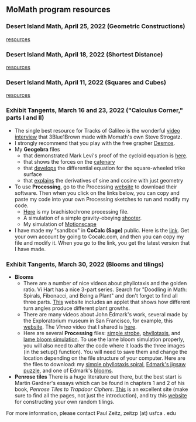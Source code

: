 <h2> MoMath program resources</h2>

<h3> Desert Island Math, April 25, 2022 (Geometric Constructions)</h3>

[resources](momathFiles/momath220425.md)

<h3> Desert Island Math, April 18, 2022 (Shortest Distance)</h3>

[resources](momathFiles/momath220418.md)

<h3> Desert Island Math, April 11, 2022 (Squares and Cubes)</h3>

[resources](momathFiles/momath220411.md)

<h3> Exhibit Tangents, March  16 and 23, 2022 ("Calculus Corner," parts I and II)</h3>

* The single best resource for Tracks of Galileo is the wonderful [video interview](https://www.youtube.com/watch?v=Cld0p3a43fU) that 3Blue1Brown made with Momath's own Steve Strogatz.
* I strongly recommend that you play with the free grapher [Desmos](https://www.desmos.com).
* My **Geogebra** files 
  * that demonstrated Mark Levi's proof of the cycloid equation is [here](https://www.geogebra.org/classic/ueaxvvdz).
  * that shows the forces on the [catenary](https://www.geogebra.org/classic/wjpuajgm)
  * that [develops](https://www.geogebra.org/classic/setyhswh) the differential equation for the square-wheeled trike surface
  * that [explains](https://www.geogebra.org/classic/e8m9jsvk) the derivatives of sine and cosine with just geometry
* To use **Processing**, go to the Processing [website](https://processing.org) to download their software. Then when you click on the links below, you can copy and paste my code into your own Processing sketches to run and modify my code.
  * [Here](momathFiles/descent_220311.pde) is my brachistochrone processing file.
  * A simulation of a simple gravity-obeying [shooter](momathFiles/turret_220322.pde).
  * My simulation of [Motionscape](momathFiles/motionscape_220314.pde)
* I have made my "sandbox" in **CoCalc (Sage)** public. Here is the [link](https://cocalc.com/share/public_paths/7fdadcbc8c6b6ae9b5af82b34a1a56e4e55c1298). Get your own account by going to Cocalc.com, and then you can copy my file and modify it. When you go to the link, you get the latest version that I have made.

<h3> Exhibit Tangents, March  30, 2022 (Blooms and tilings)</h3>

* **Blooms**  
  * There are a number of nice videos about phyllotaxis and the golden ratio. Vi Hart has a nice 3-part series. Search for "Doodling in Math: Spirals, Fibonacci, and Being a Plant" and don't forget to find all three parts.  [This](https://www.mathsisfun.com/numbers/nature-golden-ratio-fibonacci.html) website  includes an applet that shows how different turn angles produce different plant growths. 
  * There are many videos about John Edmark's work, several   made by the Exploratorium museum in San Francisco, for example, this [website](https://www.exploratorium.edu/video/art-john-edmark).  The *Vimeo* video that I shared is [here](https://vimeo.com/117674269).
  * Here are several **Processing** files: [simple strobe](momathFiles/simpleStrobe_220329.pde), [phyllotaxis](momathFiles/phylotaxis_220326.pde), and [lame bloom simulation](momathFiles/LameBloomSimulation_220329.pde). To use the lame bloom simulation properly, you will also need to alter the code where it loads the three images (in the setup() function).  You will need to save them and change the location depending on the file structure of your computer.  Here are the files to download: my [simple phyllotaxis spiral](momathFiles/spirals-g2.png), [Edmark's jigsaw puzzle](momathFiles/edmarkTile2.png), and one of Edmark's [blooms](momathFiles/blooms2.png).
* **Penrose tiles** There is a huge literature out there, but the best start is Martin Gardner's essays which can be found in chapters 1 and 2 of his book, *Penrose Tiles to Trapdoor Ciphers*.  [This](http://www.scienceu.com/geometry/articles/tiling/penrose.html) is an excellent site (make sure to find all the pages, not just the introduction), and  try this [website](https://misc.0o0o.org/penrose/) for constructing your own random tilings.

For more information, please contact Paul Zeitz, zeitzp (at) usfca . edu
